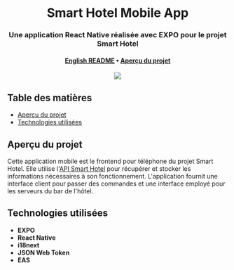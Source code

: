 <div align="center">
  <h1>Smart Hotel Mobile App</h1>

  <h3>Une application React Native réalisée avec EXPO pour le projet Smart Hotel</h3>

  <h4>
    <a href="https://github.com/alexwauquier/smart-hotel-mobile-app/blob/main/README.md">English README</a>
    •
    <a href="#aperçu-du-projet">Aperçu du projet</a>
  </h4>

  <img src="https://img.shields.io/github/v/release/alexwauquier/smart-hotel-mobile-app" />
</div>

<h2>Table des matières</h2>

- [Aperçu du projet](#aperçu-du-projet)
- [Technologies utilisées](#technologies-utilisées)

## Aperçu du projet

Cette application mobile est le frontend pour téléphone du projet Smart Hotel. Elle utilise l'[API Smart Hotel](https://github.com/alexwauquier/smart-hotel-api) pour récupérer et stocker les informations nécessaires à son fonctionnement. L'application fournit une interface client pour passer des commandes et une interface employé pour les serveurs du bar de l'hôtel.

## Technologies utilisées

- **EXPO**
- **React Native**
- **i18next**
- **JSON Web Token**
- **EAS**
